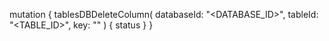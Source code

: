 mutation {
    tablesDBDeleteColumn(
        databaseId: "<DATABASE_ID>",
        tableId: "<TABLE_ID>",
        key: ""
    ) {
        status
    }
}
